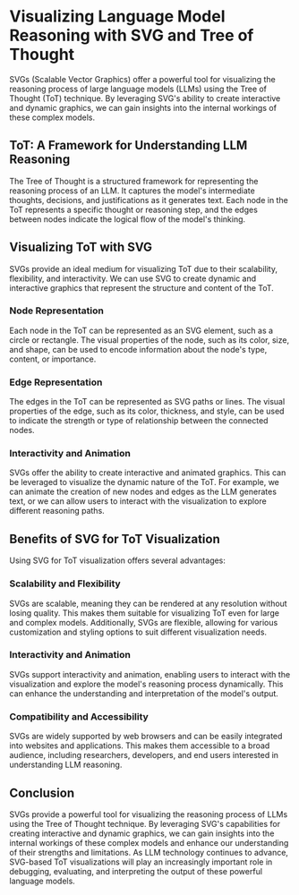 # Visualizing Language Model Reasoning with SVG and Tree of Thought

SVGs (Scalable Vector Graphics) offer a powerful tool for visualizing the reasoning process of large language models (LLMs) using the Tree of Thought (ToT) technique. By leveraging SVG's ability to create interactive and dynamic graphics, we can gain insights into the internal workings of these complex models.

## ToT: A Framework for Understanding LLM Reasoning

The Tree of Thought is a structured framework for representing the reasoning process of an LLM. It captures the model's intermediate thoughts, decisions, and justifications as it generates text. Each node in the ToT represents a specific thought or reasoning step, and the edges between nodes indicate the logical flow of the model's thinking.

## Visualizing ToT with SVG

SVGs provide an ideal medium for visualizing ToT due to their scalability, flexibility, and interactivity. We can use SVG to create dynamic and interactive graphics that represent the structure and content of the ToT.

### Node Representation

Each node in the ToT can be represented as an SVG element, such as a circle or rectangle. The visual properties of the node, such as its color, size, and shape, can be used to encode information about the node's type, content, or importance.

### Edge Representation

The edges in the ToT can be represented as SVG paths or lines. The visual properties of the edge, such as its color, thickness, and style, can be used to indicate the strength or type of relationship between the connected nodes.

### Interactivity and Animation

SVGs offer the ability to create interactive and animated graphics. This can be leveraged to visualize the dynamic nature of the ToT. For example, we can animate the creation of new nodes and edges as the LLM generates text, or we can allow users to interact with the visualization to explore different reasoning paths.

## Benefits of SVG for ToT Visualization

Using SVG for ToT visualization offers several advantages:

### Scalability and Flexibility

SVGs are scalable, meaning they can be rendered at any resolution without losing quality. This makes them suitable for visualizing ToT even for large and complex models. Additionally, SVGs are flexible, allowing for various customization and styling options to suit different visualization needs.

### Interactivity and Animation

SVGs support interactivity and animation, enabling users to interact with the visualization and explore the model's reasoning process dynamically. This can enhance the understanding and interpretation of the model's output.

### Compatibility and Accessibility

SVGs are widely supported by web browsers and can be easily integrated into websites and applications. This makes them accessible to a broad audience, including researchers, developers, and end users interested in understanding LLM reasoning.

## Conclusion

SVGs provide a powerful tool for visualizing the reasoning process of LLMs using the Tree of Thought technique. By leveraging SVG's capabilities for creating interactive and dynamic graphics, we can gain insights into the internal workings of these complex models and enhance our understanding of their strengths and limitations. As LLM technology continues to advance, SVG-based ToT visualizations will play an increasingly important role in debugging, evaluating, and interpreting the output of these powerful language models.
